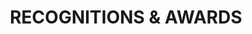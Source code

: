 ---
type: page
layout: unique
title: 'RECOGNITIONS & AWARDS'
params:
miniPath: '/pagehtml/recognitions-and-awards'
page-status: 'recognitions-and-awards'
pageImage: '/v1552866895/OnPoint%20Custom%20Homes/120-1400x788.jpg'
pageTitle: 'RECOGNITIONS & AWARDS'
meta_description: 'RECOGNITIONS & AWARDS'
---